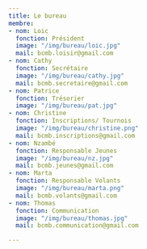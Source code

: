 ```yaml
---
title: Le bureau
membre:
- nom: Loic
  fonction: Président
  image: "/img/bureau/loic.jpg"
  mail: bcmb.loisir@gmail.com
- nom: Cathy
  fonction: Secrétaire
  image: "/img/bureau/cathy.jpg"
  mail: bcmb.secretaire@gmail.com
- nom: Patrice
  fonction: Trésorier
  image: "/img/bureau/pat.jpg"
- nom: Christine
  fonction: Inscriptions/ Tournois
  image: "/img/bureau/christine.png"
  mail: bcmb.inscriptions@gmail.com
- nom: Nzambé
  fonction: Responsable Jeunes
  image: "/img/bureau/nz.jpg"
  mail: bcmb.jeunes@gmail.com
- nom: Marta
  fonction: Responsable Volants
  image: "/img/bureau/marta.png"
  mail: bcmb.volants@gmail.com
- nom: Thomas
  fonction: Communication
  image: "/img/bureau/thomas.jpg"
  mail: bcmb.communication@gmail.com

---
```

